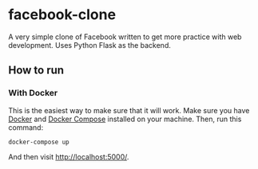# facebook-clone
A very simple clone of Facebook written to get more practice with web development. Uses Python Flask as the backend.

## How to run
### With Docker
This is the easiest way to make sure that it will work. Make sure you have
[Docker](https://docs.docker.com/engine/installation/)
and [Docker Compose](https://docs.docker.com/compose/install/)
installed on your machine. Then, run this command:

```
docker-compose up
```

And then visit [http://localhost:5000/](http://localhost:5000/).
